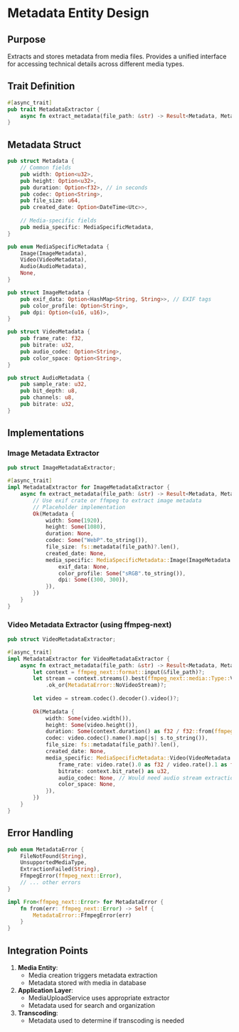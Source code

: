# Metadata Entity Design

## Purpose
Extracts and stores metadata from media files. Provides a unified interface for accessing technical details across different media types.

## Trait Definition
```rust
#[async_trait]
pub trait MetadataExtractor {
    async fn extract_metadata(file_path: &str) -> Result<Metadata, MetadataError>;
}
```

## Metadata Struct
```rust
pub struct Metadata {
    // Common fields
    pub width: Option<u32>,
    pub height: Option<u32>,
    pub duration: Option<f32>, // in seconds
    pub codec: Option<String>,
    pub file_size: u64,
    pub created_date: Option<DateTime<Utc>>,
    
    // Media-specific fields
    pub media_specific: MediaSpecificMetadata,
}

pub enum MediaSpecificMetadata {
    Image(ImageMetadata),
    Video(VideoMetadata),
    Audio(AudioMetadata),
    None,
}

pub struct ImageMetadata {
    pub exif_data: Option<HashMap<String, String>>, // EXIF tags
    pub color_profile: Option<String>,
    pub dpi: Option<(u16, u16)>,
}

pub struct VideoMetadata {
    pub frame_rate: f32,
    pub bitrate: u32,
    pub audio_codec: Option<String>,
    pub color_space: Option<String>,
}

pub struct AudioMetadata {
    pub sample_rate: u32,
    pub bit_depth: u8,
    pub channels: u8,
    pub bitrate: u32,
}
```

## Implementations
### Image Metadata Extractor
```rust
pub struct ImageMetadataExtractor;

#[async_trait]
impl MetadataExtractor for ImageMetadataExtractor {
    async fn extract_metadata(file_path: &str) -> Result<Metadata, MetadataError> {
        // Use exif crate or ffmpeg to extract image metadata
        // Placeholder implementation
        Ok(Metadata {
            width: Some(1920),
            height: Some(1080),
            duration: None,
            codec: Some("WebP".to_string()),
            file_size: fs::metadata(file_path)?.len(),
            created_date: None,
            media_specific: MediaSpecificMetadata::Image(ImageMetadata {
                exif_data: None,
                color_profile: Some("sRGB".to_string()),
                dpi: Some((300, 300)),
            }),
        })
    }
}
```

### Video Metadata Extractor (using ffmpeg-next)
```rust
pub struct VideoMetadataExtractor;

#[async_trait]
impl MetadataExtractor for VideoMetadataExtractor {
    async fn extract_metadata(file_path: &str) -> Result<Metadata, MetadataError> {
        let context = ffmpeg_next::format::input(&file_path)?;
        let stream = context.streams().best(ffmpeg_next::media::Type::Video)
            .ok_or(MetadataError::NoVideoStream)?;
        
        let video = stream.codec().decoder().video()?;
        
        Ok(Metadata {
            width: Some(video.width()),
            height: Some(video.height()),
            duration: Some(context.duration() as f32 / f32::from(ffmpeg_next::ffi::AV_TIME_BASE)),
            codec: video.codec().name().map(|s| s.to_string()),
            file_size: fs::metadata(file_path)?.len(),
            created_date: None,
            media_specific: MediaSpecificMetadata::Video(VideoMetadata {
                frame_rate: video.rate().0 as f32 / video.rate().1 as f32,
                bitrate: context.bit_rate() as u32,
                audio_codec: None, // Would need audio stream extraction
                color_space: None,
            }),
        })
    }
}
```

## Error Handling
```rust
pub enum MetadataError {
    FileNotFound(String),
    UnsupportedMediaType,
    ExtractionFailed(String),
    FfmpegError(ffmpeg_next::Error),
    // ... other errors
}

impl From<ffmpeg_next::Error> for MetadataError {
    fn from(err: ffmpeg_next::Error) -> Self {
        MetadataError::FfmpegError(err)
    }
}
```

## Integration Points
1. **Media Entity**:
   - Media creation triggers metadata extraction
   - Metadata stored with media in database
2. **Application Layer**:
   - MediaUploadService uses appropriate extractor
   - Metadata used for search and organization
3. **Transcoding**:
   - Metadata used to determine if transcoding is needed